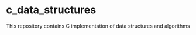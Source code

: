c_data_structures
=================

This repository contains C implementation of data structures and algorithms
